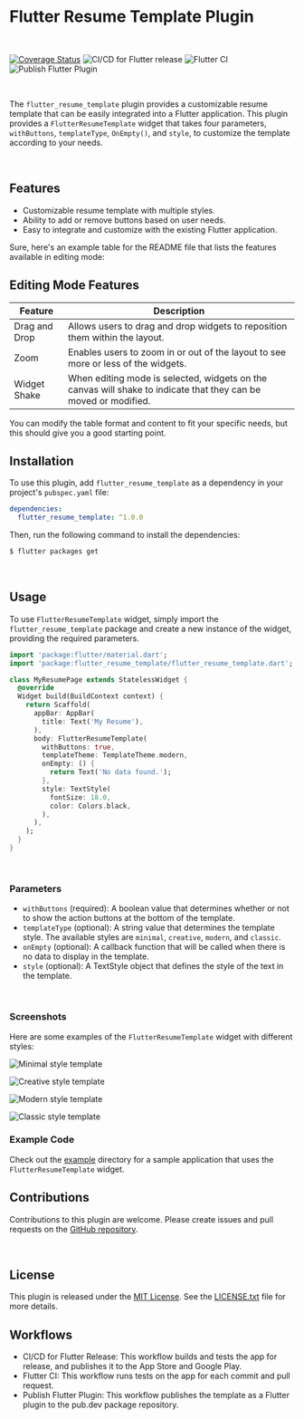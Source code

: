 # Flutter Resume Template Plugin
<br/>

[![Coverage Status](https://coveralls.io/repos/github/JordyHers/flutter_resume_template/badge.svg?branch=master)](https://coveralls.io/github/JordyHers/flutter_resume_template?branch=master)
![CI/CD for Flutter release](https://github.com/JordyHers/flutter_resume_template/workflows/CI/CD%20for%20Flutter%20release/badge.svg)
![Flutter CI](https://github.com/JordyHers/flutter_resume_template/workflows/Flutter%20CI/badge.svg)
![Publish Flutter Plugin](https://github.com/JordyHers/flutter_resume_template/workflows/Publish%20Flutter%20Plugin/badge.svg)

<br/>

The `flutter_resume_template` plugin provides a customizable resume template that can be easily integrated into a Flutter application. This plugin provides a `FlutterResumeTemplate` widget that takes four parameters, `withButtons`, `templateType`, `OnEmpty()`, and `style`, to customize the template according to your needs.

<br/>

## Features

- Customizable resume template with multiple styles.
- Ability to add or remove buttons based on user needs.
- Easy to integrate and customize with the existing Flutter application.

 Sure, here's an example table for the README file that lists the features available in editing mode:
<br/>

## Editing Mode Features

| Feature | Description |
|---------|-------------|
| Drag and Drop | Allows users to drag and drop widgets to reposition them within the layout. |
| Zoom | Enables users to zoom in or out of the layout to see more or less of the widgets. |
| Widget Shake | When editing mode is selected, widgets on the canvas will shake to indicate that they can be moved or modified. |

You can modify the table format and content to fit your specific needs, but this should give you a good starting point.
<br/>

## Installation

To use this plugin, add `flutter_resume_template` as a dependency in your project's `pubspec.yaml` file:

```yaml
dependencies:
  flutter_resume_template: ^1.0.0
```

Then, run the following command to install the dependencies:

```bash
$ flutter packages get
```
<br/>

## Usage

To use `FlutterResumeTemplate` widget, simply import the `flutter_resume_template` package and create a new instance of the widget, providing the required parameters.

```dart
import 'package:flutter/material.dart';
import 'package:flutter_resume_template/flutter_resume_template.dart';

class MyResumePage extends StatelessWidget {
  @override
  Widget build(BuildContext context) {
    return Scaffold(
      appBar: AppBar(
        title: Text('My Resume'),
      ),
      body: FlutterResumeTemplate(
        withButtons: true,
        templateTheme: TemplateTheme.modern,
        onEmpty: () {
          return Text('No data found.');
        },
        style: TextStyle(
          fontSize: 18.0,
          color: Colors.black,
        ),
      ),
    );
  }
}
```
<br/>

### Parameters

- `withButtons` (required): A boolean value that determines whether or not to show the action buttons at the bottom of the template.
- `templateType` (optional): A string value that determines the template style. The available styles are `minimal`, `creative`, `modern`, and `classic`.
- `onEmpty` (optional): A callback function that will be called when there is no data to display in the template.
- `style` (optional): A TextStyle object that defines the style of the text in the template.

<br/>

### Screenshots

Here are some examples of the `FlutterResumeTemplate` widget with different styles:

![Minimal style template](screenshots/minimal.png)

![Creative style template](screenshots/creative.png)

![Modern style template](screenshots/modern.png)

![Classic style template](screenshots/classic.png)
<br/>

### Example Code

Check out the [example](example) directory for a sample application that uses the `FlutterResumeTemplate` widget.
<br/>

## Contributions

Contributions to this plugin are welcome. Please create issues and pull requests on the [GitHub repository](https://github.com/jordyhers/flutter_resume_template).

<br/>

## License

This plugin is released under the [MIT License](LICENSE.txt). See the [LICENSE.txt](LICENSE.txt) file for more details.

## Workflows

- CI/CD for Flutter Release: This workflow builds and tests the app for release, and publishes it to the App Store and Google Play.
- Flutter CI: This workflow runs tests on the app for each commit and pull request.
- Publish Flutter Plugin: This workflow publishes the template as a Flutter plugin to the pub.dev package repository.


